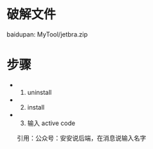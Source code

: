 
# 破解文件
baidupan: MyTool/jetbra.zip
# 步骤
- 1. uninstall
- 2. install
- 3. 输入 active code

	引用：公众号：安安说后端，在消息说输入名字